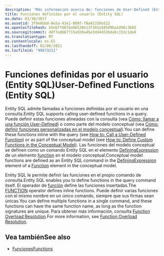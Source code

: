 ```yaml
---
description: 'Más información acerca de: funciones de User-Defined (Entity SQL)'
title: Funciones definidas por el usuario (Entity SQL)
ms.date: 03/30/2017
ms.assetid: 3f9e6bbd-8e5a-43e1-809f-f8a61338e522
ms.openlocfilehash: b5ebff087da08530e13f301e58509ba2d90c3605
ms.sourcegitcommit: ddf7edb67715a5b9a45e3dd44536dabc153c1de0
ms.translationtype: MT
ms.contentlocale: es-ES
ms.lasthandoff: 02/06/2021
ms.locfileid: "99673211"
---
```

# <a name="user-defined-functions-entity-sql"></a><span data-ttu-id="06931-103">Funciones definidas por el usuario (Entity SQL)</span><span class="sxs-lookup"><span data-stu-id="06931-103">User-Defined Functions (Entity SQL)</span></span>

<span data-ttu-id="06931-104">Entity SQL admite llamadas a funciones definidas por el usuario en una consulta.</span><span class="sxs-lookup"><span data-stu-id="06931-104">Entity SQL supports calling user-defined functions in a query.</span></span> <span data-ttu-id="06931-105">Puede definir estas funciones alineadas con la consulta (vea [Cómo: llamar a una función User-Defined](/previous-versions/dotnet/netframework-4.0/dd490951(v=vs.100))) o como parte del modelo conceptual (vea [Cómo: definir funciones personalizadas en el modelo conceptual](/previous-versions/dotnet/netframework-4.0/dd456812(v=vs.100))).</span><span class="sxs-lookup"><span data-stu-id="06931-105">You can define these functions inline with the query (see [How to: Call a User-Defined Function](/previous-versions/dotnet/netframework-4.0/dd490951(v=vs.100))) or as part of the conceptual model (see [How to: Define Custom Functions in the Conceptual Model](/previous-versions/dotnet/netframework-4.0/dd456812(v=vs.100))).</span></span> <span data-ttu-id="06931-106">Las funciones del modelo conceptual se definen como un comando Entity SQL en el elemento [DefiningExpression](/ef/ef6/modeling/designer/advanced/edmx/csdl-spec#definingexpression-element-csdl) de un elemento [function](/ef/ef6/modeling/designer/advanced/edmx/csdl-spec#function-element-csdl) en el modelo conceptual.</span><span class="sxs-lookup"><span data-stu-id="06931-106">Conceptual model functions are defined as an Entity SQL command in the [DefiningExpression](/ef/ef6/modeling/designer/advanced/edmx/csdl-spec#definingexpression-element-csdl) element of a [Function](/ef/ef6/modeling/designer/advanced/edmx/csdl-spec#function-element-csdl) element in the conceptual model.</span></span>  
  
 <span data-ttu-id="06931-107">Entity SQL le permite definir las funciones en el propio comando de consulta.</span><span class="sxs-lookup"><span data-stu-id="06931-107">Entity SQL enables you to define functions in the query command itself.</span></span> <span data-ttu-id="06931-108">El operador de [función](function-entity-sql.md) define las funciones insertadas.</span><span class="sxs-lookup"><span data-stu-id="06931-108">The [FUNCTION](function-entity-sql.md) operator defines inline functions.</span></span> <span data-ttu-id="06931-109">Puede definir varias funciones con el mismo nombre en un único comando, siempre que sus firmas sean únicas.</span><span class="sxs-lookup"><span data-stu-id="06931-109">You can define multiple functions in a single command, and these functions can have the same function name, as long as the function signatures are unique.</span></span> <span data-ttu-id="06931-110">Para obtener más información, consulta [Function Overload Resolution](function-overload-resolution-entity-sql.md).</span><span class="sxs-lookup"><span data-stu-id="06931-110">For more information, see [Function Overload Resolution](function-overload-resolution-entity-sql.md).</span></span>  
  
## <a name="see-also"></a><span data-ttu-id="06931-111">Vea también</span><span class="sxs-lookup"><span data-stu-id="06931-111">See also</span></span>

- [<span data-ttu-id="06931-112">Funciones</span><span class="sxs-lookup"><span data-stu-id="06931-112">Functions</span></span>](functions-entity-sql.md)
